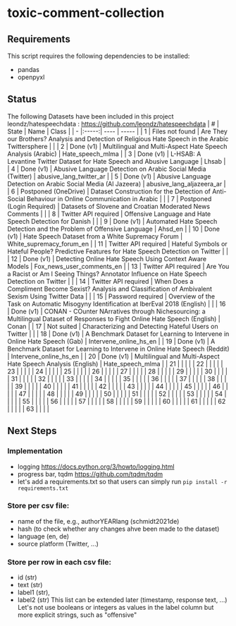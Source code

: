 # toxic-comment-collection

## Requirements
This script requires the following dependencies to be installed:
- pandas
- openpyxl

## Status
The following Datasets have been included in this project  
leondz/hatespeechdata : https://github.com/leondz/hatespeechdata
|  # | State | Name | Class |
|  - |:-----:| ---- | ----- |
|  1 | Files not found | Are They our Brothers? Analysis and Detection of Religious Hate Speech in the Arabic Twittersphere |  |
|  2 | Done (v1) | Multilingual and Multi-Aspect Hate Speech Analysis (Arabic) | Hate_speech_mlma |
|  3 | Done (v1) | L-HSAB: A Levantine Twitter Dataset for Hate Speech and Abusive Language | Lhsab |
|  4 | Done (v1) | Abusive Language Detection on Arabic Social Media (Twitter) | abusive_lang_twitter_ar |
|  5 | Done (v1) | Abusive Language Detection on Arabic Social Media (Al Jazeera) | abusive_lang_aljazeera_ar |
|  6 | Postponed (OneDrive) | Dataset Construction for the Detection of Anti-Social Behaviour in Online Communication in Arabic |  |
|  7 | Postponed (Login Required) | Datasets of Slovene and Croatian Moderated News Comments |  |
|  8 | Twitter API required | Offensive Language and Hate Speech Detection for Danish |  |
|  9 | Done (v1) | Automated Hate Speech Detection and the Problem of Offensive Language | Ahsd_en |
| 10 | Done (v1) | Hate Speech Dataset from a White Supremacy Forum | White_supremacy_forum_en |
| 11 | Twitter API required | Hateful Symbols or Hateful People? Predictive Features for Hate Speech Detection on Twitter |  |
| 12 | Done (v1) | Detecting Online Hate Speech Using Context Aware Models | Fox_news_user_comments_en |
| 13 | Twitter API required | Are You a Racist or Am I Seeing Things? Annotator Influence on Hate Speech Detection on Twitter |  |
| 14 | Twitter API required | When Does a Compliment Become Sexist? Analysis and Classification of Ambivalent Sexism Using Twitter Data |  |
| 15 | Password required | Overview of the Task on Automatic Misogyny Identification at IberEval 2018 (English) |  |
| 16 | Done (v1) | CONAN - COunter NArratives through Nichesourcing: a Multilingual Dataset of Responses to Fight Online Hate Speech (English) | Conan |
| 17 | Not suited | Characterizing and Detecting Hateful Users on Twitter |  |
| 18 | Done (v1) | A Benchmark Dataset for Learning to Intervene in Online Hate Speech (Gab) | Intervene_online_hs_en |
| 19 | Done (v1) | A Benchmark Dataset for Learning to Intervene in Online Hate Speech (Reddit) | Intervene_online_hs_en |
| 20 | Done (v1) | Multilingual and Multi-Aspect Hate Speech Analysis (English) | Hate_speech_mlma |
| 21 |  |  |  |
| 22 |  |  |  |
| 23 |  |  |  |
| 24 |  |  |  |
| 25 |  |  |  |
| 26 |  |  |  |
| 27 |  |  |  |
| 28 |  |  |  |
| 29 |  |  |  |
| 30 |  |  |  |
| 31 |  |  |  |
| 32 |  |  |  |
| 33 |  |  |  |
| 34 |  |  |  |
| 35 |  |  |  |
| 36 |  |  |  |
| 37 |  |  |  |
| 38 |  |  |  |
| 39 |  |  |  |
| 40 |  |  |  |
| 41 |  |  |  |
| 42 |  |  |  |
| 43 |  |  |  |
| 44 |  |  |  |
| 45 |  |  |  |
| 46 |  |  |  |
| 47 |  |  |  |
| 48 |  |  |  |
| 49 |  |  |  |
| 50 |  |  |  |
| 51 |  |  |  |
| 52 |  |  |  |
| 53 |  |  |  |
| 54 |  |  |  |
| 55 |  |  |  |
| 56 |  |  |  |
| 57 |  |  |  |
| 58 |  |  |  |
| 59 |  |  |  |
| 60 |  |  |  |
| 61 |  |  |  |
| 62 |  |  |  |
| 63 |  |  |  |

## Next Steps
### Implementation
* logging https://docs.python.org/3/howto/logging.html
* progress bar, tqdm https://github.com/tqdm/tqdm
* let's add a requirements.txt so that users can simply run `pip install -r requirements.txt`

### Store per csv file: 
* name of the file, e.g., authorYEARlang (schmidt2021de)
* hash (to check whether any changes ahve been made to the dataset)
* language (en, de)
* source platform (Twitter, ...)

### Store per row in each csv file:
* id (str)
* text (str)
* label1 (str), 
* label2 (str)
This list can be extended later (timestamp, response text, ...)
Let's not use booleans or integers as values in the label column but more explicit strings, such as "offensive"
